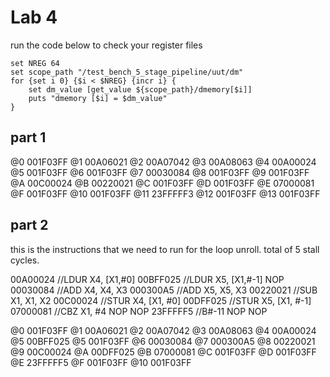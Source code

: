 # Lab 4

run the code below to check your register files

```
set NREG 64
set scope_path "/test_bench_5_stage_pipeline/uut/dm"
for {set i 0} {$i < $NREG} {incr i} {
	set dm_value [get_value ${scope_path}/dmemory[$i]]
	puts "dmemory [$i] = $dm_value"
}
```

## part 1

@0
001F03FF
@1
00A06021
@2
00A07042
@3
00A08063
@4
00A00024
@5
001F03FF
@6
001F03FF
@7
00030084
@8
001F03FF
@9
001F03FF
@A
00C00024
@B
00220021
@C
001F03FF
@D
001F03FF
@E
07000081
@F
001F03FF
@10
001F03FF
@11
23FFFFF3
@12
001F03FF
@13
001F03FF

## part 2

this is the instructions that we need to run for the loop unroll. total of 5
stall cycles.

00A00024 //LDUR X4, [X1,#0]
00BFF025 //LDUR X5, [X1,#-1]
NOP
00030084 //ADD X4, X4, X3
000300A5 //ADD X5, X5, X3
00220021 //SUB X1, X1, X2
00C00024 //STUR X4, [X1, #0]
00DFF025 //STUR X5, [X1, #-1]
07000081 //CBZ X1, #4
NOP
NOP
23FFFFF5 //B#-11
NOP
NOP

@0
001F03FF
@1
00A06021
@2
00A07042
@3
00A08063
@4
00A00024
@5
00BFF025 
@5
001F03FF
@6
00030084
@7
000300A5
@8
00220021
@9
00C00024
@A
00DFF025
@B
07000081
@C
001F03FF
@D
001F03FF
@E
23FFFFF5
@F
001F03FF
@10
001F03FF
